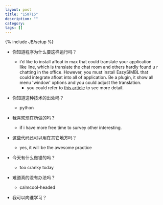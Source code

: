 ```yaml
---
layout: post
title: "150716"
description: ""
category: 
tags: []
---
```

{% include JB/setup %}

* 你知道程序为什么要这样运行吗？
  * i'd like to install afloat in max that could translate your application like line, which is translate the chat room and others hardly found u r chatting in the office. However, you must install EazySIMBL that could integrate afloat into all of application. Be a plugin, it show all menu 'window' options and you could adjust the translation.
    * you could refer to [this article](http://www.macgasm.net/2010/01/19/make-an-application-transparent-and-float-on-top-of-all-your-windows/) to see more detail.
  
* 你知道这种技术的出处吗？
  * python

* 我喜欢现在所做的吗？
  * if i have more free time to survey other interesting.

* 这些代码还可以用在其它地方吗？
  * yes, it will be the awesome practice

* 今天有什么做错的吗？
  * too cranky today

* 难道真的没有办法吗？
  * calmcool-headed 

* 我可以向谁学习？
 
